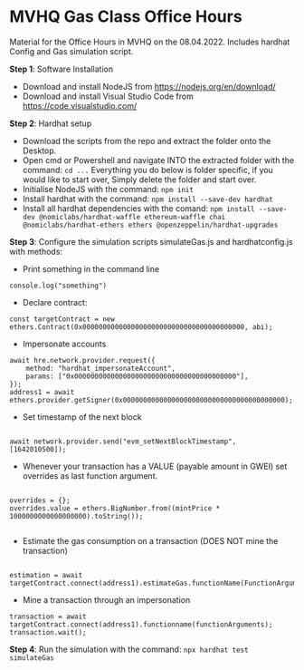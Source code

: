 # MVHQ Gas Class Office Hours 
Material for the Office Hours in MVHQ on the 08.04.2022. Includes hardhat Config and Gas simulation script.

**Step 1**: Software Installation
- Download and install NodeJS from https://nodejs.org/en/download/
- Download and install Visual Studio Code from https://code.visualstudio.com/


**Step 2**: Hardhat setup
- Download the scripts from the repo and extract the folder onto the Desktop.
- Open cmd or Powershell and navigate INTO the extracted folder with the command:
        ```cd ...```
        Everything you do below is folder specific, if you would like to start over, 
        Simply delete the folder and start over.
- Initialise NodeJS with the command:
        ```npm init```
- Install hardhat with the command:
        ```npm install --save-dev hardhat```
- Install all hardhat dependencies with the comand:
        ```npm install --save-dev @nomiclabs/hardhat-waffle ethereum-waffle chai @nomiclabs/hardhat-ethers ethers @openzeppelin/hardhat-upgrades```
    
**Step 3**: Configure the simulation scripts simulateGas.js and hardhatconfig.js with methods:  


- Print something in the command line

```
console.log("something")

```

- Declare contract:

```
const targetContract = new ethers.Contract(0x0000000000000000000000000000000000000000, abi);
```

- Impersonate accounts

```
await hre.network.provider.request({
    method: "hardhat_impersonateAccount",
    params: ["0x0000000000000000000000000000000000000000"],
});
address1 = await ethers.provider.getSigner(0x0000000000000000000000000000000000000000);
```

- Set timestamp of the next block

```

await network.provider.send("evm_setNextBlockTimestamp", [1642010500]);

```
- Whenever your transaction has a VALUE (payable amount in GWEI) set overrides as last function argument.


```

overrides = {};
overrides.value = ethers.BigNumber.from((mintPrice * 1000000000000000000).toString());


```

- Estimate the gas consumption on a transaction (DOES NOT mine the transaction)

```

estimation = await targetContract.connect(address1).estimateGas.functionName(FunctionArguments);

```


- Mine a transaction through an impersonation

```
transaction = await targetContract.connect(address1).functionname(functionArguments);
transaction.wait();

```


**Step 4**: Run the simulation with the command:
        ```npx hardhat test simulateGas```
